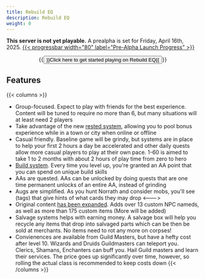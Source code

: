 ```yaml
---
title: Rebuild EQ
description: Rebuild EQ
weight: 0
---
```


**This server is not yet playable.** A prealpha is set for Friday, April 16th, 2025.
<a href="test">{{< progressbar width="80" label="Pre-Alpha Launch Progress" >}}</a>

<center>
{{<button href="https://rebuildeq.com/starting" target="_self">}}Click here to get started playing on Rebuild EQ{{</button>}}
</center>

## Features
{{< columns >}}
- Group-focused. Expect to play with friends for the best experience. Content will be tuned to require no more than 6, but many situations will at least need 2 players
- Take advantage of the new [rested system](/features/rested), allowing you to pool bonus experience while in a town or city when online or offline
- Casual friendly. Baseline game will be grindy, but systems are in place to help your first 2 hours a day be accelerated and other daily quests allow more casual players to play at their own pace. 1-60 is aimed to take 1 to 2 months with about 2 hours of play time from zero to hero
- [Build system]([build](/builds/clr/)). Every time you level up, you're granted an AA point that you can spend on unique build skills
- AAs are quested. AAs can be unlocked by doing quests that are one time permanent unlocks of an entire AA, instead of grinding
- Augs are simplified. As you hunt Norrath and consider mobs, you'll see (tags) that give hints of what cards they may drop
<--->
- Original content [has been expanded](/features/custom-content). Adds over 13 custom NPC nameds, as well as more than 175 custom items (More will be added)
- Salvage systems helps with earning money. A salvage box will help you recycle any items that drop into salvaged parts which can be then be sold at merchants. No items need to rot any more on corpses!
- Convienences are available from Guild Masters, but have a hefty cost after level 10. Wizards and Druids Guildmasters can teleport you. Clerics, Shamans, Enchanters can buff you. Hail Guild masters and learn their services. The price goes up significantly over time, however, so rolling the actual class is recommended to keep costs down
{{< /columns >}}